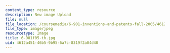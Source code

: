 ```yaml
---
content_type: resource
description: New image Upload
file: null
file_location: /coursemedia/6-901-inventions-and-patents-fall-2005/4612a45146b59b956a7c8319f2a04d40_6-901f05-th.jpg
file_type: image/jpeg
resourcetype: Image
title: 6-901f05-th.jpg
uid: 4612a451-46b5-9b95-6a7c-8319f2a04d40
---
```

